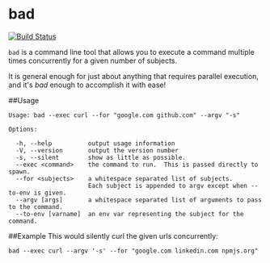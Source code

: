 bad
======================
[![Build Status](https://travis-ci.org/jsdevel/node-bad.png)](https://travis-ci.org/jsdevel/node-bad)

`bad` is a command line tool that allows you to execute a command multiple times
concurrently for a given number of subjects.

It is general enough for just about anything that requires parallel execution,
and it's *bad* enough to accomplish it with ease!

##Usage
````
Usage: bad --exec curl --for "google.com github.com" --argv "-s"

Options:

  -h, --help          output usage information
  -V, --version       output the version number
  -s, --silent        show as little as possible.
  --exec <command>    the command to run.  This is passed directly to spawn.
  --for <subjects>    a whitespace separated list of subjects.
                      Each subject is appended to argv except when --to-env is given.
  --argv [args]       a whitespace separated list of arguments to pass to the command.
  --to-env [varname]  an env var representing the subject for the command.

````

##Example
This would silently curl the given urls concurrently:
````
bad --exec curl --argv '-s' --for "google.com linkedin.com npmjs.org"
````
